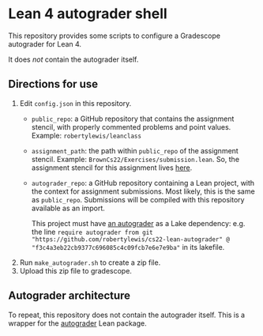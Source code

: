 # Lean 4 autograder shell

This repository provides some scripts to configure a Gradescope autograder for Lean 4.

It does *not* contain the autograder itself.

## Directions for use

1. Edit `config.json` in this repository.
   * `public_repo`: a GitHub repository that contains the assignment stencil, with properly commented problems and point values. Example: `robertylewis/leanclass`
   * `assignment_path`: the path within `public_repo` of the assignment stencil. Example: `BrownCs22/Exercises/submission.lean`. So, the assignment stencil for this assignment lives [here](https://github.com/robertylewis/leanclass/BrownCs22/Exercises/submission.lean).
   * `autograder_repo`: a GitHub repository containing a Lean project, with the context for assignment submissions. Most likely, this is the same as `public_repo`. Submissions will be compiled with this repository available as an import. 
  
     This project must have [an autograder](https://github.com/robertylewis/cs22-lean-autograder/) as a Lake dependency: e.g. the line `require autograder from git "https://github.com/robertylewis/cs22-lean-autograder" @ "f3c4a3eb22cb9377c696085c4c09fcb7e6e7e9ba"` in its lakefile.
2. Run `make_autograder.sh` to create a zip file.
3. Upload this zip file to gradescope.

## Autograder architecture

To repeat, this repository does not contain the autograder itself.
This is a wrapper for the [autograder](https://github.com/robertylewis/cs22-lean-autograder/) Lean package.